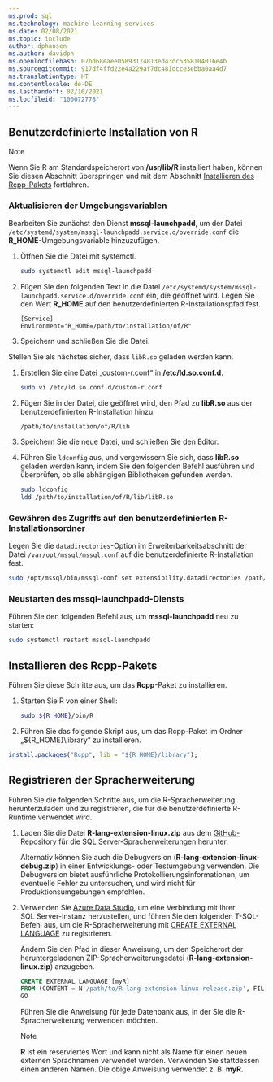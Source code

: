 ```yaml
---
ms.prod: sql
ms.technology: machine-learning-services
ms.date: 02/08/2021
ms.topic: include
author: dphansen
ms.author: davidph
ms.openlocfilehash: 07bd68eaee05893174813ed43dc5358104016e4b
ms.sourcegitcommit: 917df4ffd22e4a229af7dc481dcce3ebba0aa4d7
ms.translationtype: HT
ms.contentlocale: de-DE
ms.lasthandoff: 02/10/2021
ms.locfileid: "100072778"
---
```

## <a name="custom-installation-of-r"></a>Benutzerdefinierte Installation von R

> [!NOTE]
> Wenn Sie R am Standardspeicherort von **/usr/lib/R** installiert haben, können Sie diesen Abschnitt überspringen und mit dem Abschnitt [Installieren des Rcpp-Pakets](#install-rcpp-package-linux) fortfahren.

### <a name="update-the-environment-variables"></a>Aktualisieren der Umgebungsvariablen

Bearbeiten Sie zunächst den Dienst **mssql-launchpadd**, um der Datei `/etc/systemd/system/mssql-launchpadd.service.d/override.conf` die **R_HOME**-Umgebungsvariable hinzuzufügen.

1. Öffnen Sie die Datei mit systemctl.

    ```bash
    sudo systemctl edit mssql-launchpadd
    ```

1. Fügen Sie den folgenden Text in die Datei `/etc/systemd/system/mssql-launchpadd.service.d/override.conf` ein, die geöffnet wird. Legen Sie den Wert **R_HOME** auf den benutzerdefinierten R-Installationspfad fest.

    ```text
    [Service]
    Environment="R_HOME=/path/to/installation/of/R"
    ```

1. Speichern und schließen Sie die Datei.

Stellen Sie als nächstes sicher, dass `libR.so` geladen werden kann.

1. Erstellen Sie eine Datei „custom-r.conf“ in **/etc/ld.so.conf.d**.

    ```bash
    sudo vi /etc/ld.so.conf.d/custom-r.conf
    ```

1. Fügen Sie in der Datei, die geöffnet wird, den Pfad zu **libR.so** aus der benutzerdefinierten R-Installation hinzu.

    ```
    /path/to/installation/of/R/lib
    ```

1. Speichern Sie die neue Datei, und schließen Sie den Editor.

1. Führen Sie `ldconfig` aus, und vergewissern Sie sich, dass **libR.so** geladen werden kann, indem Sie den folgenden Befehl ausführen und überprüfen, ob alle abhängigen Bibliotheken gefunden werden.

    ```bash
    sudo ldconfig
    ldd /path/to/installation/of/R/lib/libR.so
    ```

### <a name="grant-access-to-the-custom-r-installation-folder"></a>Gewähren des Zugriffs auf den benutzerdefinierten R-Installationsordner

Legen Sie die `datadirectories`-Option im Erweiterbarkeitsabschnitt der Datei `/var/opt/mssql/mssql.conf` auf die benutzerdefinierte R-Installation fest.

```bash
sudo /opt/mssql/bin/mssql-conf set extensibility.datadirectories /path/to/installation/of/R
```

### <a name="restart-mssql-launchpadd-service"></a>Neustarten des mssql-launchpadd-Diensts

Führen Sie den folgenden Befehl aus, um **mssql-launchpadd** neu zu starten:

```bash
sudo systemctl restart mssql-launchpadd
```

<a name="install-rcpp-package-linux"></a>

## <a name="install-rcpp-package"></a>Installieren des Rcpp-Pakets

Führen Sie diese Schritte aus, um das **Rcpp**-Paket zu installieren.

1. Starten Sie R von einer Shell:

    ```bash
    sudo ${R_HOME}/bin/R
    ```

1. Führen Sie das folgende Skript aus, um das Rcpp-Paket im Ordner „${R_HOME}\library“ zu installieren.

  ```R
  install.packages("Rcpp", lib = "${R_HOME}/library");
  ```

## <a name="register-language-extension"></a>Registrieren der Spracherweiterung

Führen Sie die folgenden Schritte aus, um die R-Spracherweiterung herunterzuladen und zu registrieren, die für die benutzerdefinierte R-Runtime verwendet wird.

1. Laden Sie die Datei **R-lang-extension-linux.zip** aus dem [GitHub-Repository für die SQL Server-Spracherweiterungen](https://github.com/microsoft/sql-server-language-extensions/releases) herunter.

    Alternativ können Sie auch die Debugversion (**R-lang-extension-linux-debug.zip**) in einer Entwicklungs- oder Testumgebung verwenden. Die Debugversion bietet ausführliche Protokollierungsinformationen, um eventuelle Fehler zu untersuchen, und wird nicht für Produktionsumgebungen empfohlen.

1. Verwenden Sie [Azure Data Studio](../../../azure-data-studio/what-is-azure-data-studio.md), um eine Verbindung mit Ihrer SQL Server-Instanz herzustellen, und führen Sie den folgenden T-SQL-Befehl aus, um die R-Spracherweiterung mit [CREATE EXTERNAL LANGUAGE](../../../t-sql/statements/create-external-language-transact-sql.md) zu registrieren. 

    Ändern Sie den Pfad in dieser Anweisung, um den Speicherort der heruntergeladenen ZIP-Spracherweiterungsdatei (**R-lang-extension-linux.zip**) anzugeben.

    ```sql
    CREATE EXTERNAL LANGUAGE [myR]
    FROM (CONTENT = N'/path/to/R-lang-extension-linux-release.zip', FILE_NAME = 'libRExtension.so.1.0');
    GO
    ```

    Führen Sie die Anweisung für jede Datenbank aus, in der Sie die R-Spracherweiterung verwenden möchten.

    > [!NOTE]
    > **R** ist ein reserviertes Wort und kann nicht als Name für einen neuen externen Sprachnamen verwendet werden. Verwenden Sie stattdessen einen anderen Namen. Die obige Anweisung verwendet z. B. **myR**.
